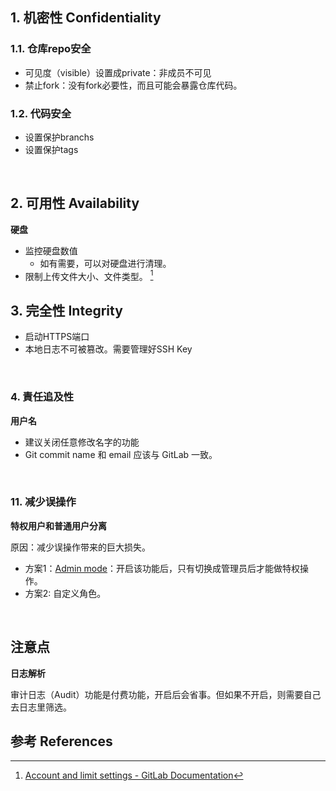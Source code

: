 ## 1. 机密性 Confidentiality

### 1.1. 仓库repo安全

- 可见度（visible）设置成private：非成员不可见
- 禁止fork：没有fork必要性，而且可能会暴露仓库代码。

### 1.2. 代码安全

- 设置保护branchs
- 设置保护tags

<br>

## 2. 可用性 Availability

**硬盘**

- 监控硬盘数值
  - 如有需要，可以对硬盘进行清理。
- 限制上传文件大小、文件类型。 [^1]


## 3. 完全性 Integrity

- 启动HTTPS端口
- 本地日志不可被篡改。需要管理好SSH Key


<br>


### 4. 責任追及性

**用户名**

- 建议关闭任意修改名字的功能
- Git commit name 和 email 应该与 GitLab 一致。

<br>


### 11. 减少误操作

**特权用户和普通用户分离**

原因：减少误操作带来的巨大损失。
- 方案1：[Admin mode](https://forum.gitlab.com/t/activate-admin-mode-in-gitlab-14/55184)：开启该功能后，只有切换成管理员后才能做特权操作。
- 方案2: 自定义角色。


<br>

## 注意点


**日志解析**

审计日志（Audit）功能是付费功能，开启后会省事。但如果不开启，则需要自己去日志里筛选。


## 参考 References

[^1]: [Account and limit settings - GitLab Documentation](https://docs.gitlab.com/ee/user/admin_area/settings/account_and_limit_settings.html)
